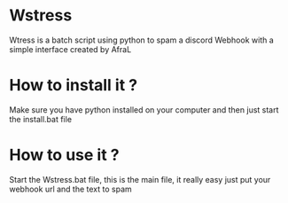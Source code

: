 # Wstress
Wtress is a batch script using python to spam a discord Webhook with a simple interface created by AfraL

# How to install it ?
Make sure you have python installed on your computer and then just start the install.bat file

# How to use it ?
Start the Wstress.bat file, this is the main file, it really easy just put your webhook url and the text to spam
